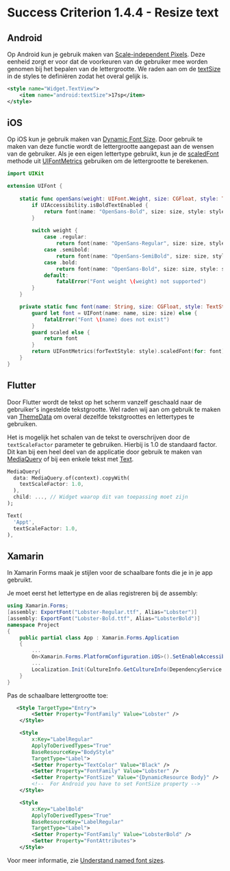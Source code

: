 # Success Criterion 1.4.4 - Resize text
## Android

Op Android kun je gebruik maken van [Scale-independent Pixels](https://developer.android.com/guide/topics/resources/more-resources.html#Dimension). Deze eenheid zorgt er voor dat de voorkeuren van de gebruiker mee worden genomen bij het bepalen van de lettergrootte. We raden aan om de [textSize](https://developer.android.com/reference/android/widget/TextView#attr_android:textSize) in de styles te definiëren zodat het overal gelijk is.

```xml
<style name="Widget.TextView">
    <item name="android:textSize">17sp</item>
</style>
```
## iOS

Op iOS kun je gebruik maken van [Dynamic Font Size](https://developer.apple.com/documentation/uikit/uifont/scaling_fonts_automatically). Door gebruik te maken van deze functie wordt de lettergrootte aangepast aan de wensen van de gebruiker. Als je een eigen lettertype gebruikt, kun je de [scaledFont](https://developer.apple.com/documentation/uikit/uifontmetrics/2877385-scaledfont) methode uit [UIFontMetrics](https://developer.apple.com/documentation/uikit/uifontmetrics) gebruiken om de lettergrootte te berekenen.

```swift
import UIKit

extension UIFont {
    
    static func openSans(weight: UIFont.Weight, size: CGFloat, style: TextStyle, scaled: Bool = true) -> UIFont {
        if UIAccessibility.isBoldTextEnabled {
            return font(name: "OpenSans-Bold", size: size, style: style, scaled: scaled)
        }
        
        switch weight {
            case .regular:
                return font(name: "OpenSans-Regular", size: size, style: style, scaled: scaled)
            case .semibold:
                return font(name: "OpenSans-SemiBold", size: size, style: style, scaled: scaled)
            case .bold:
                return font(name: "OpenSans-Bold", size: size, style: style, scaled: scaled)
            default:
                fatalError("Font weight \(weight) not supported")
        }
    }

    private static func font(name: String, size: CGFloat, style: TextStyle, scaled: Bool) -> UIFont {
        guard let font = UIFont(name: name, size: size) else {
            fatalError("Font \(name) does not exist")
        }
        guard scaled else {
            return font
        }
        return UIFontMetrics(forTextStyle: style).scaledFont(for: font)
    }
}
```
## Flutter

Door Flutter wordt de tekst op het scherm vanzelf geschaald naar de gebruiker's ingestelde tekstgrootte. Wel raden wij aan om gebruik te maken van [ThemeData](https://api.flutter.dev/flutter/material/ThemeData-class.html) om overal dezelfde tekstgroottes en lettertypes te gebruiken.

Het is mogelijk het schalen van de tekst te overschrijven door de `textScaleFactor` parameter te gebruiken. Hierbij is 1.0 de standaard factor. Dit kan bij  een heel deel van de applicatie door gebruik te maken van [MediaQuery](https://api.flutter.dev/flutter/widgets/MediaQuery-class.html) of bij een enkele tekst met [Text](https://api.flutter.dev/flutter/widgets/Text-class.html).

```dart
MediaQuery(
  data: MediaQuery.of(context).copyWith(
    textScaleFactor: 1.0,
  ),
  child: ..., // Widget waarop dit van toepassing moet zijn
);
```

```dart
Text(
  'Appt', 
  textScaleFactor: 1.0,
),
```
## Xamarin

In Xamarin Forms maak je stijlen voor de schaalbare fonts die je in je app gebruikt.

Je moet eerst het lettertype en de alias registreren bij de assembly:

```csharp
using Xamarin.Forms;
[assembly: ExportFont("Lobster-Regular.ttf", Alias="Lobster")]
[assembly: ExportFont("Lobster-Bold.ttf", Alias="LobsterBold")]
namespace Project
{
    public partial class App : Xamarin.Forms.Application
    {
        ...
        On<Xamarin.Forms.PlatformConfiguration.iOS>().SetEnableAccessibilityScalingForNamedFontSizes(true);
        ...
        Localization.Init(CultureInfo.GetCultureInfo(DependencyService.Get<IGeneralPreferences>().Language));
    }
}
```

Pas de schaalbare lettergrootte toe:

```xml
   <Style TargetType="Entry">
        <Setter Property="FontFamily" Value="Lobster" />
    </Style>

    <Style
        x:Key="LabelRegular"
        ApplyToDerivedTypes="True"
        BaseResourceKey="BodyStyle"
        TargetType="Label">
        <Setter Property="TextColor" Value="Black" />
        <Setter Property="FontFamily" Value="Lobster" />
        <Setter Property="FontSize" Value="{DynamicResource Body}" />
        <!--  For Android you have to set FontSize property -->
    </Style>

    <Style
        x:Key="LabelBold"
        ApplyToDerivedTypes="True"
        BaseResourceKey="LabelRegular"
        TargetType="Label">
        <Setter Property="FontFamily" Value="LobsterBold" />
        <Setter Property="FontAttributes">
    </Style>
```

Voor meer informatie, zie [Understand named font sizes](https://docs.microsoft.com/en-us/xamarin/xamarin-forms/user-interface/text/fonts#understand-named-font-sizes).
